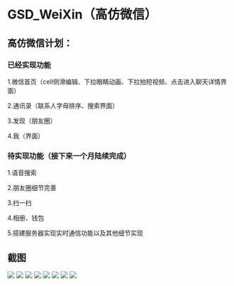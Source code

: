 # GSD_WeiXin（高仿微信）
## 高仿微信计划：
### 已经实现功能
1.微信首页（cell侧滑编辑、下拉眼睛动画、下拉拍短视频、点击进入聊天详情界面）

2.通讯录（联系人字母排序、搜索界面）

3.发现（朋友圈）

4.我（界面）
### 待实现功能（接下来一个月陆续完成）
1.语音搜索

2.朋友圈细节完善

3.扫一扫

4.相册、钱包

5.搭建服务器实现实时通信功能以及其他细节实现

## 截图
![](http://ww2.sinaimg.cn/mw690/9b8146edgw1f1ndzg4y4rj20hr0vkwic.jpg) ![](http://ww2.sinaimg.cn/mw690/9b8146edgw1f1ndzhj8p5j20hr0vk429.jpg) ![](http://ww4.sinaimg.cn/mw690/9b8146edgw1f1ndzm47l3j20hr0vkaer.jpg) ![](http://ww1.sinaimg.cn/mw690/9b8146edgw1f1ne04v4qaj20hr0vk76k.jpg) ![](http://ww4.sinaimg.cn/mw690/9b8146edgw1f1ne04zbytj20hr0vkta7.jpg) ![](http://ww1.sinaimg.cn/mw690/9b8146edgw1f1ne0azhr2j20ku112tco.jpg) ![](http://ww4.sinaimg.cn/mw690/9b8146edgw1f1ne0e8cwbj20hr0vkgqp.jpg) ![](http://ww4.sinaimg.cn/mw690/9b8146edgw1f1ne0ho6dij20hr0vkmyt.jpg) ![]()
